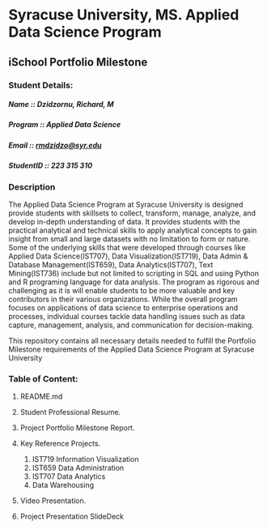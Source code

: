 # Syracuse University, MS. Applied Data Science Program
##					iSchool Portfolio Milestone

### Student Details:  
##### Name :: Dzidzornu, Richard, M  
##### Program :: Applied Data Science  
##### Email :: rmdzidzo@syr.edu  
##### StudentID :: 223 315 310  

### Description  
The Applied Data Science Program at Syracuse University is designed provide students with skillsets to collect, transform, manage, analyze, and develop in-depth understanding of data. It provides students with the practical analytical and technical skills to apply analytical concepts to gain insight from small and large datasets with no limitation to form or nature. Some of the underlying skills that were developed through courses like Applied Data Science(IST707), Data Visualization(IST719), Data Admin & Database Management(IST659),  Data Analytics(IST707), Text Mining(IST736) include but not limited to scripting in SQL and using Python and R programing language for data analysis. The program as rigorous and challenging as it is will enable students to be more valuable and key contributors in their various organizations. While the overall program focuses on applications of data science to enterprise operations and processes, individual courses tackle data handling issues such as data capture, management, analysis, and communication for decision-making. 

This repository contains all necessary details needed to fulfill the Portfolio Milestone requirements of the Applied Data Science Program at Syracuse University

### Table of Content:
1. README.md

2. Student Professional Resume.

3. Project Portfolio Milestone Report.

4. Key Reference Projects.
    1. IST719 Information Visualization
    2. IST659 Data Administration
    3. IST707 Data Analytics
    4. Data Warehousing

5. Video Presentation.  

6. Project Presentation SlideDeck
